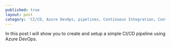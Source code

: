 ```yaml
---
published: true
layout: post
category: 'CI/CD, Azure DevOps, pipelines, Continuous Integration, Continuous Development'
---
```

In this post I will show you to create and setup a simple CI/CD pipeline using Azure DevOps.